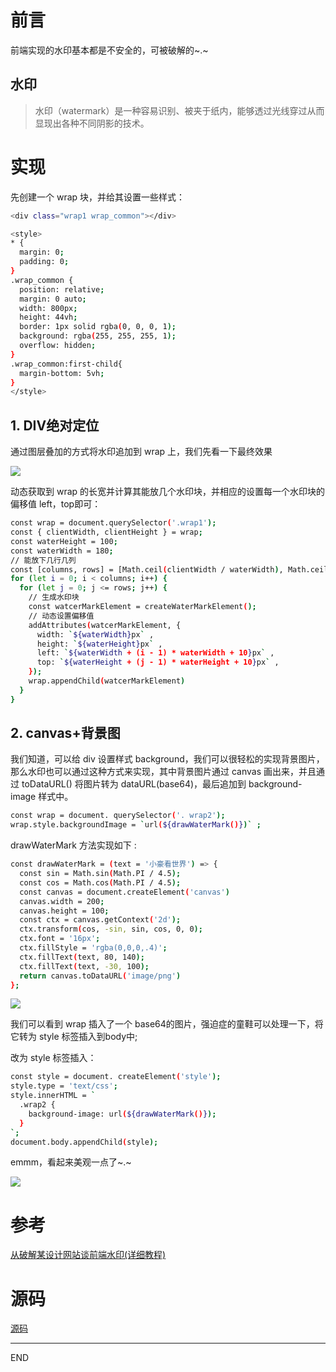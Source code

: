 # 前言

前端实现的水印基本都是不安全的，可被破解的~.~

## 水印

> 水印（watermark）是一种容易识别、被夹于纸内，能够透过光线穿过从而显现出各种不同阴影的技术。

# 实现

先创建一个 wrap 块，并给其设置一些样式：

``` bash 
<div class="wrap1 wrap_common"></div>

<style>
* {
  margin: 0; 
  padding: 0; 
}
.wrap_common {
  position: relative; 
  margin: 0 auto; 
  width: 800px; 
  height: 44vh; 
  border: 1px solid rgba(0, 0, 0, 1); 
  background: rgba(255, 255, 255, 1); 
  overflow: hidden; 
}
.wrap_common:first-child{
  margin-bottom: 5vh; 
}
</style>
``` 

## 1. DIV绝对定位

通过图层叠加的方式将水印追加到 wrap 上，我们先看一下最终效果

![](https://upload-images.jianshu.io/upload_images/10390288-3eaef158c237d861.png?imageMogr2/auto-orient/strip%7CimageView2/2/w/1240)

动态获取到 wrap 的长宽并计算其能放几个水印块，并相应的设置每一个水印块的偏移值 left，top即可：

``` bash 
const wrap = document.querySelector('.wrap1');
const { clientWidth, clientHeight } = wrap;
const waterHeight = 100;
const waterWidth = 180;
// 能放下几行几列
const [columns, rows] = [Math.ceil(clientWidth / waterWidth), Math.ceil(clientHeight / waterHeight)]
for (let i = 0; i < columns; i++) {
  for (let j = 0; j <= rows; j++) {
    // 生成水印块
    const watcerMarkElement = createWaterMarkElement();
    // 动态设置偏移值
    addAttributes(watcerMarkElement, {
      width: `${waterWidth}px` ,
      height: `${waterHeight}px` ,
      left: `${waterWidth + (i - 1) * waterWidth + 10}px` ,
      top: `${waterHeight + (j - 1) * waterHeight + 10}px` ,
    });
    wrap.appendChild(watcerMarkElement)
  }
}
```

## 2. canvas+背景图

我们知道，可以给 div 设置样式 background，我们可以很轻松的实现背景图片，那么水印也可以通过这种方式来实现，其中背景图片通过 canvas 画出来，并且通过 toDataURL() 将图片转为 dataURL(base64)，最后追加到   background-image 样式中。

``` bash 
const wrap = document. querySelector('. wrap2'); 
wrap.style.backgroundImage = `url(${drawWaterMark()})` ; 
``` 

drawWaterMark 方法实现如下 :

``` bash 
const drawWaterMark = (text = '小豪看世界') => {
  const sin = Math.sin(Math.PI / 4.5);
  const cos = Math.cos(Math.PI / 4.5);
  const canvas = document.createElement('canvas')
  canvas.width = 200;
  canvas.height = 100;
  const ctx = canvas.getContext('2d');
  ctx.transform(cos, -sin, sin, cos, 0, 0);
  ctx.font = '16px';
  ctx.fillStyle = 'rgba(0,0,0,.4)';
  ctx.fillText(text, 80, 140);
  ctx.fillText(text, -30, 100);
  return canvas.toDataURL('image/png')
};
```

![](https://upload-images.jianshu.io/upload_images/10390288-fb2cbc2f47d9f3a9.png?imageMogr2/auto-orient/strip%7CimageView2/2/w/1240)

我们可以看到 wrap 插入了一个 base64的图片，强迫症的童鞋可以处理一下，将它转为 style 标签插入到body中; 

改为 style 标签插入：

``` bash 
const style = document. createElement('style'); 
style.type = 'text/css'; 
style.innerHTML = `
  .wrap2 {
    background-image: url(${drawWaterMark()});
  }
`; 
document.body.appendChild(style); 
```
emmm，看起来美观一点了~.~

![](https://upload-images.jianshu.io/upload_images/10390288-71a9cb68e61caf3d.png?imageMogr2/auto-orient/strip%7CimageView2/2/w/1240)

# 参考

[从破解某设计网站谈前端水印(详细教程)](https://juejin.cn/post/6900713052270755847)

# 源码

[源码](https://github.com/zhongzihao1996/my-blog/tree/master/36_%E5%89%8D%E7%AB%AF%E6%B0%B4%E5%8D%B0%E7%9A%84%E7%AE%80%E5%8D%95%E5%AE%9E%E7%8E%B0)

---

END
